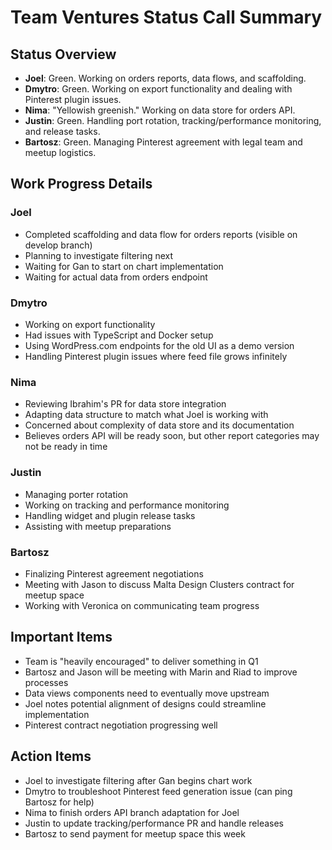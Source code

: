 # Team Ventures Status Call Summary

## Status Overview

- **Joel**: Green. Working on orders reports, data flows, and scaffolding.
- **Dmytro**: Green. Working on export functionality and dealing with Pinterest plugin issues.
- **Nima**: "Yellowish greenish." Working on data store for orders API.
- **Justin**: Green. Handling port rotation, tracking/performance monitoring, and release tasks.
- **Bartosz**: Green. Managing Pinterest agreement with legal team and meetup logistics.

## Work Progress Details

### Joel
- Completed scaffolding and data flow for orders reports (visible on develop branch)
- Planning to investigate filtering next
- Waiting for Gan to start on chart implementation
- Waiting for actual data from orders endpoint

### Dmytro
- Working on export functionality
- Had issues with TypeScript and Docker setup
- Using WordPress.com endpoints for the old UI as a demo version
- Handling Pinterest plugin issues where feed file grows infinitely

### Nima
- Reviewing Ibrahim's PR for data store integration
- Adapting data structure to match what Joel is working with
- Concerned about complexity of data store and its documentation
- Believes orders API will be ready soon, but other report categories may not be ready in time

### Justin
- Managing porter rotation
- Working on tracking and performance monitoring
- Handling widget and plugin release tasks
- Assisting with meetup preparations

### Bartosz
- Finalizing Pinterest agreement negotiations
- Meeting with Jason to discuss Malta Design Clusters contract for meetup space
- Working with Veronica on communicating team progress

## Important Items
- Team is "heavily encouraged" to deliver something in Q1
- Bartosz and Jason will be meeting with Marin and Riad to improve processes
- Data views components need to eventually move upstream
- Joel notes potential alignment of designs could streamline implementation
- Pinterest contract negotiation progressing well

## Action Items
- Joel to investigate filtering after Gan begins chart work
- Dmytro to troubleshoot Pinterest feed generation issue (can ping Bartosz for help)
- Nima to finish orders API branch adaptation for Joel
- Justin to update tracking/performance PR and handle releases
- Bartosz to send payment for meetup space this week